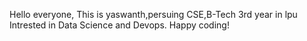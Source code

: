 Hello everyone,
  This is yaswanth,persuing CSE,B-Tech 3rd year in lpu
  Intrested in Data Science and Devops.
  Happy coding!